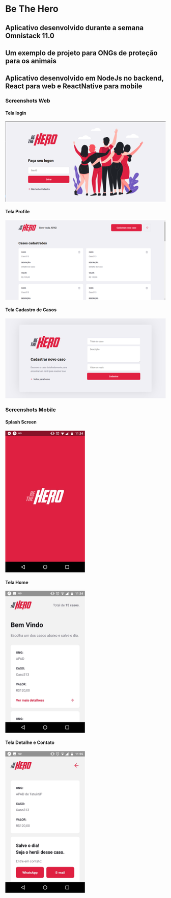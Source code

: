 # Be The Hero

## Aplicativo desenvolvido durante a semana Omnistack 11.0

##  Um exemplo de projeto para ONGs de proteção para os animais

## Aplicativo desenvolvido em NodeJs no backend, React para web e ReactNative para mobile

### Screenshots Web

#### Tela login

<img src="screenshot/frontend/screen-login.png">

<br>

#### Tela Profile
<img src="screenshot/frontend/screen-home.png">

<br>

#### Tela Cadastro de Casos
<img src="screenshot/frontend/screen-new-incident.png">
<br>


### Screenshots Mobile

#### Splash Screen
<img src="screenshot/mobile/splash-screen.jpeg" width="250px">

<br>

#### Tela Home
<img src="screenshot/mobile/screen-home.jpeg" width="250px">
<br>

#### Tela Detalhe e Contato
<img src="screenshot/mobile/screen-detail-contact.jpeg" width="250px">
